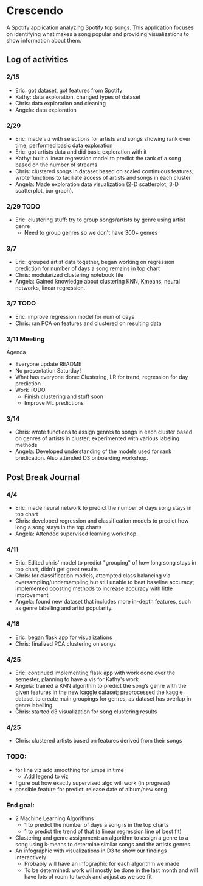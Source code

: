 # Crescendo

A Spotify application analyzing Spotify top songs. This application focuses on identifying what makes a song popular and providing visualizations to show information about them.

## Log of activities

### 2/15

+ Eric: got dataset, got features from Spotify
+ Kathy: data exploration, changed types of dataset
+ Chris: data exploration and cleaning
+ Angela: data exploration

### 2/29

+ Eric: made viz with selections for artists and songs showing rank over time,
  performed basic data exploration
+ Eric: got artists data and did basic exploration with it
+ Kathy: built a linear regression model to predict the rank of a song based on
the number of streams
+ Chris: clustered songs in dataset based on scaled continuous features; wrote functions to faciliate access of artists and songs in each cluster
+ Angela: Made exploration data visualization (2-D scatterplot, 3-D scatterplot, bar graph).  

### 2/29 TODO

+ Eric: clustering stuff: try to group songs/artists by genre using artist
  genre
  + Need to group genres so we don't have 300+ genres

### 3/7

+ Eric: grouped artist data together, began working on regression prediction for
number of days a song remains in top chart
+ Chris: modularized clustering notebook file
+ Angela: Gained knowledge about clustering KNN, Kmeans, neural networks, linear regression. 

### 3/7 TODO

+ Eric: improve regression model for num of days
+ Chris: ran PCA on features and clustered on resulting data

### 3/11 Meeting

Agenda

+ Everyone update README
+ No presentation Saturday!
+ What has everyone done: Clustering, LR for trend, regression for day
  prediction
+ Work TODO
  + Finish clustering and stuff soon
  + Improve ML predictions

### 3/14

+ Chris: wrote functions to assign genres to songs in each cluster based on genres of artists in cluster; experimented with various labeling methods
+ Angela: Developed understanding of the models used for rank predication. Also attended D3 onboarding workshop.

## Post Break Journal

### 4/4

+ Eric: made neural network to predict the number of days song stays in top chart
+ Chris: developed regression and classification models to predict how long a song stays in the top charts
+ Angela: Attended supervised learning workshop.
### 4/11

+ Eric: Edited chris' model to predict "grouping" of how long song stays in top chart,
  didn't get great results
+ Chris: for classification models, attempted class balancing via oversampling/undersampling but still unable to beat baseline accuracy; 
implemented boosting methods to increase accuracy with little improvement
+ Angela: found new dataset that includes more in-depth features, such as genre labelling and artist popularity. 

### 4/18

+ Eric: began flask app for visualizations
+ Chris: finalized PCA clustering on songs

### 4/25

+ Eric: continued implementing flask app with work done over the semester,
  planning to have a vis for Kathy's work
+ Angela: trained a KNN algorithm to predict the song’s genre with the given features in the new kaggle dataset;
preprocessed the kaggle dataset to create main groupings for genres, as dataset has overlap in genre labelling.
+ Chris: started d3 visualization for song clustering results


### 4/25

+ Chris: clustered artists based on features derived from their songs

### TODO:

+ for line viz add smoothing for jumps in time
  + Add legend to viz
+ figure out how exactly supervised algo will work (in progress)
+ possible feature for predict: release date of album/new song

### End goal:

+ 2 Machine Learning Algorithms
  + 1 to predict the number of days a song is in the top charts
  + 1 to predict the trend of that (a linear regression line of best fit)
+ Clustering and genre assignment: an algorithm to assign a genre to a song using k-means to determine similar songs and the artists genres
+ An infographic with visualizations in D3 to show our findings interactively
  + Probably will have an infographic for each algorithm we made
  + To be determined: work will mostly be done in the last month and will have
    lots of room to tweak and adjust as we see fit
